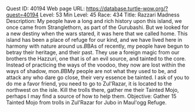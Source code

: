 Quest ID: 40194
Web page URL: https://database.turtle-wow.org/?quest=40194
Level: 53
Min Level: 45
Race: 434
Title: Razzari Madness
Description: My people have a long and rich history upon this island, we once came from Stranglethorn, as part of the Gurubashi. But we looked for a new destiny when the wars stared, it was here that we called home. This island has been a place of refuge for our kind, and we have lived here in harmony with nature around us.$B$BAs of recently, my people have begun to betray their heritage, and their past. They use a foreign magic from our brothers the Hazzuri, one that is of an evil source, and tainted to the core. Instead of practicing the ways of the voodoo, they now are lost within the ways of shadow, mon.$B$BMy people are not what they used to be, and attack any who dare go close, their very essence be tainted. I ask of you to do me a favor friend, you need to go to Zul'Razar, it is located to the northwest on the isle. Kill the trolls there, gather me their Tainted Mojo, perhaps I may find a source of how to help them.
Objective: Gather 15 Tainted Mojo from trolls in Zul'Razar for Jubo in Maul'ogg Refuge.
